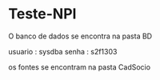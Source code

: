 # Teste-NPI

O banco de dados se encontra na pasta BD 

usuario : sysdba
senha   : s2f1303


os fontes se encontram na pasta CadSocio



